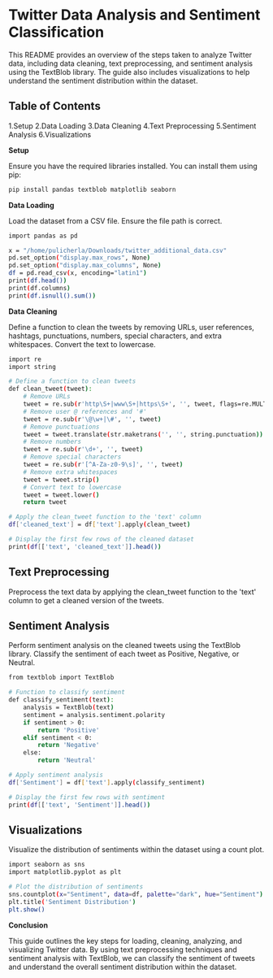 # Twitter Data Analysis and Sentiment Classification

This README provides an overview of the steps taken to analyze Twitter data, including data cleaning, text preprocessing, and sentiment analysis using the TextBlob library. The guide also includes visualizations to help understand the sentiment distribution within the dataset.
## Table of Contents

  1.Setup
  2.Data Loading
  3.Data Cleaning
  4.Text Preprocessing
  5.Sentiment Analysis
  6.Visualizations

**Setup**

Ensure you have the required libraries installed. You can install them using pip:

```sh
pip install pandas textblob matplotlib seaborn
```
**Data Loading**

Load the dataset from a CSV file. Ensure the file path is correct.

```sh
import pandas as pd

x = "/home/pulicherla/Downloads/twitter_additional_data.csv"
pd.set_option("display.max_rows", None)
pd.set_option("display.max_columns", None)
df = pd.read_csv(x, encoding="latin1")
print(df.head())
print(df.columns)
print(df.isnull().sum())
```

**Data Cleaning**

Define a function to clean the tweets by removing URLs, user references, hashtags, punctuations, numbers, special characters, and extra whitespaces. Convert the text to lowercase.

```sh
import re
import string

# Define a function to clean tweets
def clean_tweet(tweet):
    # Remove URLs
    tweet = re.sub(r'http\S+|www\S+|https\S+', '', tweet, flags=re.MULTILINE)
    # Remove user @ references and '#'
    tweet = re.sub(r'\@\w+|\#', '', tweet)
    # Remove punctuations
    tweet = tweet.translate(str.maketrans('', '', string.punctuation))
    # Remove numbers
    tweet = re.sub(r'\d+', '', tweet)
    # Remove special characters
    tweet = re.sub(r'[^A-Za-z0-9\s]', '', tweet)
    # Remove extra whitespaces
    tweet = tweet.strip()
    # Convert text to lowercase
    tweet = tweet.lower()
    return tweet

# Apply the clean_tweet function to the 'text' column
df['cleaned_text'] = df['text'].apply(clean_tweet)

# Display the first few rows of the cleaned dataset
print(df[['text', 'cleaned_text']].head())
```

## Text Preprocessing

Preprocess the text data by applying the clean_tweet function to the 'text' column to get a cleaned version of the tweets.
## Sentiment Analysis

Perform sentiment analysis on the cleaned tweets using the TextBlob library. Classify the sentiment of each tweet as Positive, Negative, or Neutral.

```sh
from textblob import TextBlob

# Function to classify sentiment
def classify_sentiment(text):
    analysis = TextBlob(text)
    sentiment = analysis.sentiment.polarity
    if sentiment > 0:
        return 'Positive'
    elif sentiment < 0:
        return 'Negative'
    else:
        return 'Neutral'

# Apply sentiment analysis
df['Sentiment'] = df['text'].apply(classify_sentiment)

# Display the first few rows with sentiment
print(df[['text', 'Sentiment']].head())
```

## Visualizations

Visualize the distribution of sentiments within the dataset using a count plot.

```sh
import seaborn as sns
import matplotlib.pyplot as plt

# Plot the distribution of sentiments
sns.countplot(x="Sentiment", data=df, palette="dark", hue="Sentiment")
plt.title('Sentiment Distribution')
plt.show()
```

**Conclusion**

This guide outlines the key steps for loading, cleaning, analyzing, and visualizing Twitter data. By using text preprocessing techniques and sentiment analysis with TextBlob, we can classify the sentiment of tweets and understand the overall sentiment distribution within the dataset.
















